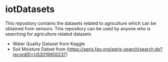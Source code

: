 # iotDatasets
This repository contains the datasets related to agriculture which can be obtained from sensors. This repository can be used by anyone who is searching for agriculture related datasets
- Water Quality Dataset from Kaggle
- Soil Moisture Datset from (https://agris.fao.org/agris-search/search.do?recordID=US2019X00237)
 

